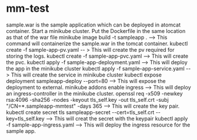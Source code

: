 # mm-test
sample.war is the sample application which can be deployed in atomcat container.
Start a minikube cluster.
Put the Dockerfile in the same location as that of the war file
minikube image build -t sampleapp .   --> This command will containerize the sample.war in the tomcat container.
kubectl create -f sample-app-pv.yaml -- > This will create the pv required for storing the logs.
kubectl create -f sample-app-pvc.yaml  --> This will create the pvc.
kubectl apply -f sample-app-deployment.yaml  --> This will deploy the app in the minikube cluster
kubectl apply -f sample-app-service.yaml  --> This will create the service in minikube cluster
kubectl expose deployment sampleapp-deploy --port=80  --> This will expose the deployment to external.
minikube addons enable ingress  --> This will deploy an ingress-controller in the minikube cluster.
openssl req -x509 -newkey rsa:4096 -sha256 -nodes -keyout tls_self.key -out tls_self.crt -subj "/CN=*.sampleapp-mmtest" -days 365  --> This will create the key pair.
kubectl create secret tls sampleapp-secret --cert=tls_self.crt --key=tls_self.key --> This will creat the secret with the keypair
kubectl apply -f sample-app-ingress.yaml --> This will deploy the ingress resource for the sample app.

